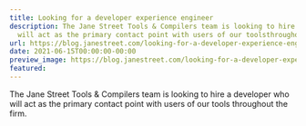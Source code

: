```yaml
---
title: Looking for a developer experience engineer
description: The Jane Street Tools & Compilers team is looking to hire a developerwho
  will act as the primary contact point with users of our toolsthroughout the firm.
url: https://blog.janestreet.com/looking-for-a-developer-experience-engineer-index/
date: 2021-06-15T00:00:00-00:00
preview_image: https://blog.janestreet.com/looking-for-a-developer-experience-engineer-index/generic_tech.jpg
featured:
---
```


<p>The Jane Street Tools &amp; Compilers team is looking to hire a developer
who will act as the primary contact point with users of our tools
throughout the firm.</p>


